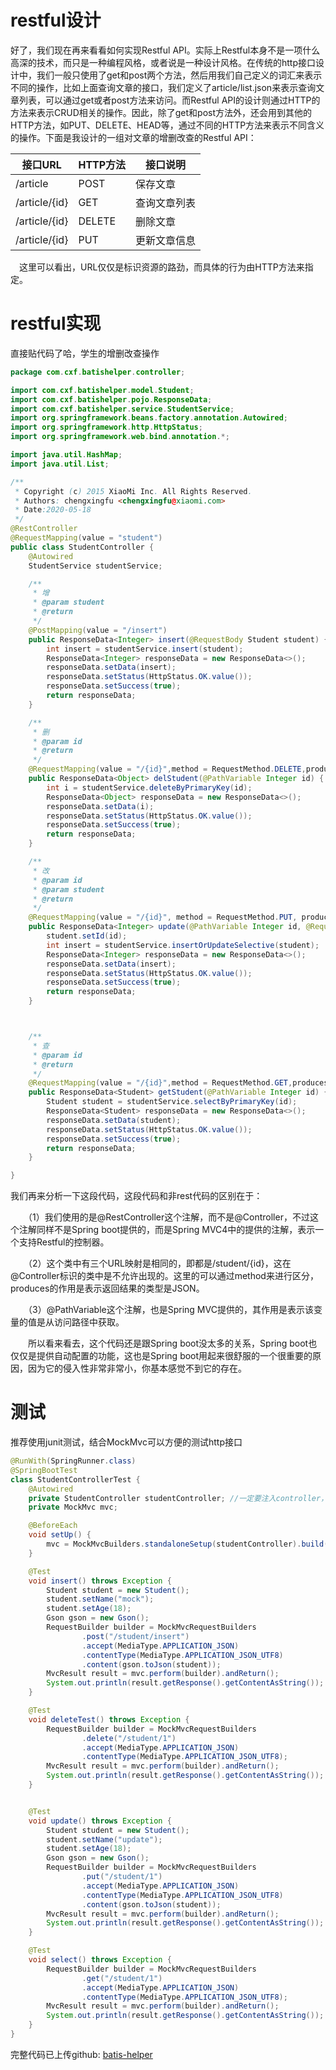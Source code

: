 # restful设计

好了，我们现在再来看看如何实现Restful API。实际上Restful本身不是一项什么高深的技术，而只是一种编程风格，或者说是一种设计风格。在传统的http接口设计中，我们一般只使用了get和post两个方法，然后用我们自己定义的词汇来表示不同的操作，比如上面查询文章的接口，我们定义了article/list.json来表示查询文章列表，可以通过get或者post方法来访问。而Restful API的设计则通过HTTP的方法来表示CRUD相关的操作。因此，除了get和post方法外，还会用到其他的HTTP方法，如PUT、DELETE、HEAD等，通过不同的HTTP方法来表示不同含义的操作。下面是我设计的一组对文章的增删改查的Restful API：

| 接口URL       | HTTP方法 | 接口说明     |
| ------------- | -------- | ------------ |
| /article      | POST     | 保存文章     |
| /article/{id} | GET      | 查询文章列表 |
| /article/{id} | DELETE   | 删除文章     |
| /article/{id} | PUT      | 更新文章信息 |

 　这里可以看出，URL仅仅是标识资源的路劲，而具体的行为由HTTP方法来指定。

# restful实现

直接贴代码了哈，学生的增删改查操作

```java
package com.cxf.batishelper.controller;

import com.cxf.batishelper.model.Student;
import com.cxf.batishelper.pojo.ResponseData;
import com.cxf.batishelper.service.StudentService;
import org.springframework.beans.factory.annotation.Autowired;
import org.springframework.http.HttpStatus;
import org.springframework.web.bind.annotation.*;

import java.util.HashMap;
import java.util.List;

/**
 * Copyright (c) 2015 XiaoMi Inc. All Rights Reserved.
 * Authors: chengxingfu <chengxingfu@xiaomi.com>
 * Date:2020-05-18
 */
@RestController
@RequestMapping(value = "student")
public class StudentController {
    @Autowired
    StudentService studentService;

    /**
     * 增
     * @param student
     * @return
     */
    @PostMapping(value = "/insert")
    public ResponseData<Integer> insert(@RequestBody Student student) {
        int insert = studentService.insert(student);
        ResponseData<Integer> responseData = new ResponseData<>();
        responseData.setData(insert);
        responseData.setStatus(HttpStatus.OK.value());
        responseData.setSuccess(true);
        return responseData;
    }

    /**
     * 删
     * @param id
     * @return
     */
    @RequestMapping(value = "/{id}",method = RequestMethod.DELETE,produces = "application/json")
    public ResponseData<Object> delStudent(@PathVariable Integer id) {
        int i = studentService.deleteByPrimaryKey(id);
        ResponseData<Object> responseData = new ResponseData<>();
        responseData.setData(i);
        responseData.setStatus(HttpStatus.OK.value());
        responseData.setSuccess(true);
        return responseData;
    }

    /**
     * 改
     * @param id
     * @param student
     * @return
     */
    @RequestMapping(value = "/{id}", method = RequestMethod.PUT, produces = "application/json")
    public ResponseData<Integer> update(@PathVariable Integer id, @RequestBody Student student) {
        student.setId(id);
        int insert = studentService.insertOrUpdateSelective(student);
        ResponseData<Integer> responseData = new ResponseData<>();
        responseData.setData(insert);
        responseData.setStatus(HttpStatus.OK.value());
        responseData.setSuccess(true);
        return responseData;
    }



    /**
     * 查
     * @param id
     * @return
     */
    @RequestMapping(value = "/{id}",method = RequestMethod.GET,produces = "application/json")
    public ResponseData<Student> getStudent(@PathVariable Integer id) {
        Student student = studentService.selectByPrimaryKey(id);
        ResponseData<Student> responseData = new ResponseData<>();
        responseData.setData(student);
        responseData.setStatus(HttpStatus.OK.value());
        responseData.setSuccess(true);
        return responseData;
    }

}

```

我们再来分析一下这段代码，这段代码和非rest代码的区别在于：

　　（1）我们使用的是@RestController这个注解，而不是@Controller，不过这个注解同样不是Spring boot提供的，而是Spring MVC4中的提供的注解，表示一个支持Restful的控制器。

　　（2）这个类中有三个URL映射是相同的，即都是/student/{id}，这在@Controller标识的类中是不允许出现的。这里的可以通过method来进行区分，produces的作用是表示返回结果的类型是JSON。

　　（3）@PathVariable这个注解，也是Spring MVC提供的，其作用是表示该变量的值是从访问路径中获取。

　　所以看来看去，这个代码还是跟Spring boot没太多的关系，Spring boot也仅仅是提供自动配置的功能，这也是Spring boot用起来很舒服的一个很重要的原因，因为它的侵入性非常非常小，你基本感觉不到它的存在。

# 测试

推荐使用junit测试，结合MockMvc可以方便的测试http接口

```java
@RunWith(SpringRunner.class)
@SpringBootTest
class StudentControllerTest {
    @Autowired
    private StudentController studentController; //一定要注入controller，不要new!
    private MockMvc mvc;

    @BeforeEach
    void setUp() {
        mvc = MockMvcBuilders.standaloneSetup(studentController).build();
    }

    @Test
    void insert() throws Exception {
        Student student = new Student();
        student.setName("mock");
        student.setAge(18);
        Gson gson = new Gson();
        RequestBuilder builder = MockMvcRequestBuilders
                .post("/student/insert")
                .accept(MediaType.APPLICATION_JSON)
                .contentType(MediaType.APPLICATION_JSON_UTF8)
                .content(gson.toJson(student));
        MvcResult result = mvc.perform(builder).andReturn();
        System.out.println(result.getResponse().getContentAsString());
    }

    @Test
    void deleteTest() throws Exception {
        RequestBuilder builder = MockMvcRequestBuilders
                .delete("/student/1")
                .accept(MediaType.APPLICATION_JSON)
                .contentType(MediaType.APPLICATION_JSON_UTF8);
        MvcResult result = mvc.perform(builder).andReturn();
        System.out.println(result.getResponse().getContentAsString());
    }


    @Test
    void update() throws Exception {
        Student student = new Student();
        student.setName("update");
        student.setAge(18);
        Gson gson = new Gson();
        RequestBuilder builder = MockMvcRequestBuilders
                .put("/student/1")
                .accept(MediaType.APPLICATION_JSON)
                .contentType(MediaType.APPLICATION_JSON_UTF8)
                .content(gson.toJson(student));
        MvcResult result = mvc.perform(builder).andReturn();
        System.out.println(result.getResponse().getContentAsString());
    }

    @Test
    void select() throws Exception {
        RequestBuilder builder = MockMvcRequestBuilders
                .get("/student/1")
                .accept(MediaType.APPLICATION_JSON)
                .contentType(MediaType.APPLICATION_JSON_UTF8);
        MvcResult result = mvc.perform(builder).andReturn();
        System.out.println(result.getResponse().getContentAsString());
    }
}

```

完整代码已上传github: [batis-helper](https://github.com/luckywind/TechWorld/tree/master/code/mybatis/batis-helper)

